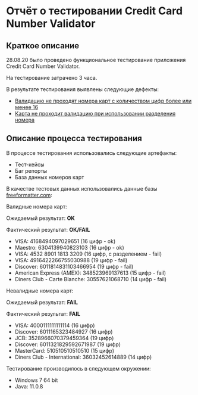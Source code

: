 # Отчёт о тестировании Credit Card Number Validator

## Краткое описание

28.08.20 было проведено функциональное тестирование приложения Credit Card Number Validator.

На тестирование затрачено 3 часа.

В результате тестирования выявлены следующие дефекты:

- [Валидацию не проходят номера карт с количеством цифр более или менее 16](https://github.com/MVGIC/Credit-Card-Number-Validator/issues/1#issue-687898848)
- [Карта не проходит валидацию при использовании разделения номера](https://github.com/MVGIC/Credit-Card-Number-Validator/issues/2#issue-690720678)

## Описание процесса тестирования

В процессе тестирования использовались следующие артефакты:

- Тест-кейсы
- Баг репорты
- База данных номеров карт

В качестве тестовых данных использовались данные базы [freeformatter.com](https://www.freeformatter.com/credit-card-number-generator-validator.html):

Валидные номера карт:

Ожидаемый результат: **OK**

Фактический результат: **OK/FAIL**

- VISA:
  4168494097029651 (16 цифр - ok)
- Maestro:
  6304139940823103 (16 цифр - ok)
- VISA:
  4532 8901 1813 3209 (16 цифр, с разделением - fail)
- VISA:
  4916422266755030988 (19 цифр - fail)
- Discover:
  6011814831103466954 (19 цифр - fail)
- American Express (AMEX):
  348523969137613 (15 цифр - fail)
- Diners Club - Carte Blanche:
  30557621068710 (14 цифр - fail)

Невалидные номера карт:

Ожидаемый результат: **FAIL**

Фактический результат: **FAIL**

- VISA:
  4000111111111114 (16 цифр)
- Discover:
  6011165323484927 (16 цифр)
- JCB:
  3528966070379459364 (19 цифр)
- Discover:
  6011321829592671987 (19 цифр)
- MasterCard:
  510510510510510 (15 цифр)
- Diners Club - International:
  36032452614889 (14 цифр)
  
Тестирование производилось в следующем окружении:

- Windows 7 64 bit
- Java: 11.0.8